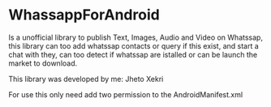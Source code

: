 WhassappForAndroid
==================

Is a unofficial library to publish Text, Images, Audio and Video on Whatssap, this library can too add whatssap contacts or query if this exist, and start a 
chat with they, can too detect if whatssap are istalled or can be launch the market to download.

This library was developed by me: Jheto Xekri

For use this only need add two permission to the AndroidManifest.xml

<uses-permission android:name="android.permission.WRITE_CONTACTS" />
<uses-permission android:name="android.permission.READ_CONTACTS" />

